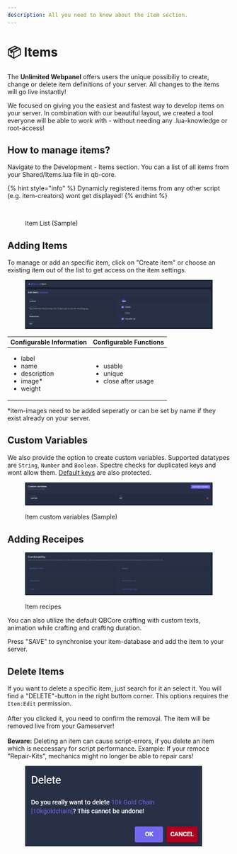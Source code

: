 ```yaml
---
description: All you need to know about the item section.
---
```


# 📦 Items

The **Unlimited Webpanel** offers users the unique possibiliy to create, change or delete item definitions of your server. All changes to the items will go live instantly!&#x20;

We focused on giving you the easiest and fastest way to develop items on your server. In combination with our beautiful layout, we created a tool everyone will be able to work with              - without needing any .lua-knowledge or root-access!&#x20;

## **How to manage items?**

Navigate to the Development - Items section. You can a list of all items from your Shared/Items.lua file in qb-core.

{% hint style="info" %}
Dynamicly registered items from any other script (e.g. item-creators) wont get displayed!
{% endhint %}

<figure><img src="../../.gitbook/assets/itemübersicht.PNG" alt=""><figcaption><p>Item List (Sample)</p></figcaption></figure>

## Adding Items

To manage or add an specific item, click on "Create item" or choose an existing item out of the list to get access on the item settings.&#x20;

<figure><img src="../../.gitbook/assets/item_options.PNG" alt=""><figcaption></figcaption></figure>

| Configurable Information                                                               | Configurable Functions                                            |
| -------------------------------------------------------------------------------------- | ----------------------------------------------------------------- |
| <ul><li>label</li><li>name</li><li>description</li><li>image*</li><li>weight</li></ul> | <ul><li>usable</li><li>unique</li><li>close after usage</li></ul> |

\*item-images need to be added seperatly or can be set by name if they exist already on your server.

## Custom Variables

We also provide the option to create custom variables. Supported datatypes are `String`, `Number` and `Boolean`. Spectre checks for duplicated keys and wont allow them. [Default keys](./#adding-items) are also protected.

<figure><img src="../../.gitbook/assets/item_custom_vars.PNG" alt=""><figcaption><p>Item custom variables (Sample)</p></figcaption></figure>

## Adding Receipes

<figure><img src="../../.gitbook/assets/items2.PNG" alt=""><figcaption><p>Item recipes</p></figcaption></figure>

You can also utilize the default QBCore crafting with custom texts, animation while crafting and crafting duration.

Press "SAVE" to synchronise your item-database and add the item to your server.

## Delete Items

If you want to delete a specific item, just search for it an select it. You will find a "DELETE"-button in the right buttom corner. This options requires the `Item:Edit` permission.\
\
After you clicked it, you need to confirm the removal. The item will be removed live from your Gameserver!\
\
**Beware:** Deleting an item can cause script-errors, if you delete an item which is neccessary for script performance. Example: If your remoce "Repair-Kits", mechanics might no longer be able to repair cars!

<figure><img src="../../.gitbook/assets/deleteitem.PNG" alt=""><figcaption></figcaption></figure>

